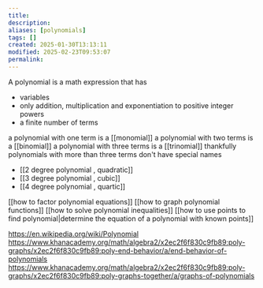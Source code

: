 ```yaml
---
title: 
description: 
aliases: [polynomials]
tags: []
created: 2025-01-30T13:13:11
modified: 2025-02-23T09:53:07
permalink:
---
```


A polynomial is a math expression that has
- variables
- only addition, multiplication and exponentiation to positive integer powers
- a finite number of terms

a polynomial with one term is a [[monomial]]
a polynomial with two terms is a [[binomial]]
a polynomial with three terms is a [[trinomial]]
thankfully polynomials with more than three terms don't have special names





- [[2 degree polynomial , quadratic]]
- [[3 degree polynomial , cubic]]
- [[4 degree polynomial , quartic]]

[[how to factor polynomial equations]]
[[how to graph polynomial functions]]
[[how to solve polynomial inequalities]]
[[how to use points to find polynomial|determine the equation of a polynomial with known points]]







https://en.wikipedia.org/wiki/Polynomial
https://www.khanacademy.org/math/algebra2/x2ec2f6f830c9fb89:poly-graphs/x2ec2f6f830c9fb89:poly-end-behavior/a/end-behavior-of-polynomials
https://www.khanacademy.org/math/algebra2/x2ec2f6f830c9fb89:poly-graphs/x2ec2f6f830c9fb89:poly-graphs-together/a/graphs-of-polynomials
